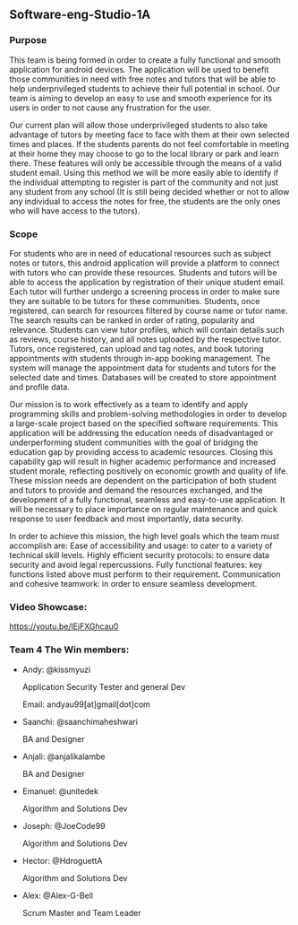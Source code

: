 ## Software-eng-Studio-1A

### Purpose
This team is being formed in order to create a fully functional and smooth application for android devices. The application will be used to benefit those communities in need with free notes and tutors that will be able to help underprivileged students to achieve their full potential in school. Our team is aiming to develop an easy to use and smooth experience for its users in order to not cause any frustration for the user. 

Our current plan will allow those underprivileged students to also take advantage of tutors by meeting face to face with them at their own selected times and places. If the students parents do not feel comfortable in meeting at their home they may choose to go to the local library or park and learn there. 
These features will only be accessible through the means of a valid student email. Using this method we will be more easily able to identify if the individual attempting to register is part of the community and not just any student from any school (It is still being decided whether or not to allow any individual to access the notes for free, the students are the only ones who will have access to the tutors).

### Scope
For students who are in need of educational resources such as subject notes or tutors, this android application will provide a platform to connect with tutors who can provide these resources. Students and tutors will be able to access the application by registration of their unique student email. Each tutor will further undergo a screening process in order to make sure they are suitable to be tutors for these communities. Students, once registered, can search for resources filtered by course name or tutor name. The search results can be ranked in order of rating, popularity and relevance. Students can view tutor profiles, which will contain details such as reviews, course history, and all notes uploaded by the respective tutor. Tutors, once registered, can upload and tag notes, and book tutoring appointments with  students through in-app booking management. The system will manage the appointment data for students and tutors for the selected date and times. Databases will be created to store appointment and profile data. 

Our mission is to work effectively as a team to identify and apply programming skills and problem-solving methodologies in order to develop a large-scale project based on the specified software requirements. This application will be addressing the education needs of disadvantaged or underperforming student communities with the goal of bridging the education gap by providing access to academic resources. Closing this capability gap will result in higher academic performance and increased student morale, reflecting positively on economic growth and quality of life. These mission needs are dependent on the participation of both student and tutors to provide and demand the resources exchanged, and the development of a fully functional, seamless and easy-to-use application. It will be necessary to place importance on regular maintenance and quick response to user feedback and most importantly, data security.

In order to achieve this mission, the high level goals which the team must accomplish are:
Ease of accessibility and usage: to cater to a variety of technical skill levels.
Highly efficient security protocols: to ensure data security and avoid legal repercussions.
Fully functional features: key functions listed above must perform to their requirement.
Communication and cohesive teamwork: in order to ensure seamless development.

### Video Showcase:

https://youtu.be/lEjFXGhcau0


### Team 4 The Win members: 


* Andy: @kissmyuzi

  Application Security Tester and general Dev   
  
  Email: andyau99[at]gmail[dot]com

* Saanchi: @saanchimaheshwari

  BA and Designer


* Anjali: @anjalikalambe  

  BA and Designer


* Emanuel: @unitedek    

  Algorithm and Solutions Dev


* Joseph: @JoeCode99    

  Algorithm and Solutions Dev


* Hector: @HdroguettA   

  Algorithm and Solutions Dev


* Alex: @Alex-G-Bell    

  Scrum Master and Team Leader
